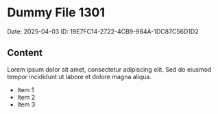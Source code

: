 # Dummy File 1301

Date: 2025-04-03
ID: 19E7FC14-2722-4CB9-984A-1DC87C56D1D2

## Content

Lorem ipsum dolor sit amet, consectetur adipiscing elit.
Sed do eiusmod tempor incididunt ut labore et dolore magna aliqua.

* Item 1
* Item 2
* Item 3

